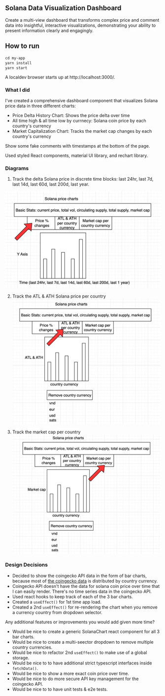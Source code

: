 ## Solana Data Visualization Dashboard

Create a multi-view dashboard that transforms complex price and comment data into insightful, interactive visualizations, demonstrating your ability to present information clearly and engagingly.

## How to run

```shell
cd my-app
yarn install
yarn start
```

A localdev browser starts up at http://localhost:3000/.

### What I did

I've created a comprehensive dashboard component that visualizes Solana price data in three different charts:

- Price Delta History Chart: Shows the price delta over time
- All time high & all time low by currnecy: Solana coin price by each country's currency
- Market Capitalization Chart: Tracks the market cap changes by each country's currency

Show some fake comments with timestamps at the bottom of the page.

Used styled React components, material UI library, and rechart library.

### Diagrams

1. Track the delta Solana price in discrete time blocks: last 24hr, last 7d, last 14d, last 60d, last 200d, last year.

![first](./diagrams/solana_first_chart.png)

2. Track the ATL & ATH Solana price per country
   ![second](./diagrams/solana_second_chart.png)

3. Track the market cap per country
   ![third](./diagrams/solana_third_chart.png)

### Design Decisions

- Decided to show the coingecko API data in the form of bar charts,
  because most of [the coingecko data](https://api.coingecko.com/api/v3/coins/solana) is distributed by country currency.
- Coingecko API doesn't have the data for solana coin price over time that I can easily render. There's no time series data in the coingecko API.
- Used react hooks to keep track of each of the 3 bar charts.
- Created a `useEffect()` for 1st time app load.
- Created a 2nd `useEffect()` for re-rendering the chart when you remove a currency country from dropdown selector.

Any additional features or improvements you would add given more time?

- Would be nice to create a generic SolanaChart react component for all 3 bar charts.
- Would be nice to create a multi-seector dropdown to remove multiple country currencies.
- Would be nice to refactor 2nd `useEffect()` to make use of a global storage.
- Would be nice to to have additional strict typescript interfaces inside `fetchData()`.
- Would be nice to show a more exact coin price over time.
- Would be nice to do more secure API key management for the coingecko API.
- Would be nice to to have unit tests & e2e tests.
